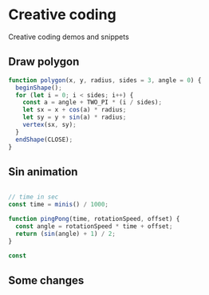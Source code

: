 # Creative coding

Creative coding demos and snippets

## Draw polygon

```javascript
function polygon(x, y, radius, sides = 3, angle = 0) {
  beginShape();
  for (let i = 0; i < sides; i++) {
    const a = angle + TWO_PI * (i / sides);
    let sx = x + cos(a) * radius;
    let sy = y + sin(a) * radius;
    vertex(sx, sy);
  }
  endShape(CLOSE);
}
```

## Sin animation


```javascript

// time in sec
const time = minis() / 1000;

function pingPong(time, rotationSpeed, offset) {
  const angle = rotationSpeed * time + offset;
  return (sin(angle) + 1) / 2;
}
```

```javascript
const 
```

## Some changes